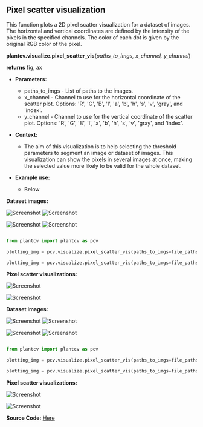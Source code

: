 ## Pixel scatter visualization

This function plots a 2D pixel scatter visualization for a dataset of images. The horizontal and vertical coordinates are defined by the intensity of the pixels in the specified channels. The color of each dot is given by the original RGB color of the pixel.

**plantcv.visualize.pixel_scatter_vis**(*paths_to_imgs, x_channel, y_channel*)

**returns** fig, ax

- **Parameters:**
    - paths_to_imgs   - List of paths to the images.
    - x_channel       - Channel to use for the horizontal coordinate of the scatter plot.
    Options:  'R', 'G', 'B', 'l', 'a', 'b', 'h', 's', 'v', 'gray', and 'index'.
    - y_channel       - Channel to use for the vertical coordinate of the scatter plot.
    Options:  'R', 'G', 'B', 'l', 'a', 'b', 'h', 's', 'v', 'gray', and 'index'.


- **Context:**
    - The aim of this visualization is to help selecting the threshold parameters to segment an image or dataset of
      images. This visualization can show the pixels in several images at once, making the selected value more
      likely to be valid for the whole dataset.


- **Example use:**
    - Below

**Dataset images:**

![Screenshot](img/documentation_images/visualize_pixel_scatter_vis/10.9.1.31_pos-153-001-004_2019-10-31-13-05_1.png)
![Screenshot](img/documentation_images/visualize_pixel_scatter_vis/10.9.1.31_pos-153-001-004_2019-10-31-13-05_2.png)

![Screenshot](img/documentation_images/visualize_pixel_scatter_vis/10.9.1.31_pos-153-001-004_2019-10-31-13-05_3.png)
![Screenshot](img/documentation_images/visualize_pixel_scatter_vis/10.9.1.31_pos-153-001-004_2019-10-31-13-05_4.png)



```python

from plantcv import plantcv as pcv

plotting_img = pcv.visualize.pixel_scatter_vis(paths_to_imgs=file_paths, x_channel='index', y_channel='G')

plotting_img = pcv.visualize.pixel_scatter_vis(paths_to_imgs=file_paths, x_channel='index', y_channel='s')

```

**Pixel scatter visualizations:**

![Screenshot](img/documentation_images/visualize_pixel_scatter_vis/pixel_scatter_G.png)

![Screenshot](img/documentation_images/visualize_pixel_scatter_vis/pixel_scatter_s.png)

**Dataset images:**

![Screenshot](img/documentation_images/visualize_pixel_scatter_vis/VIS_TV_z500_h2_g0_e100_167692_0_m.png)
![Screenshot](img/documentation_images/visualize_pixel_scatter_vis/VIS_TV_z500_h2_g0_e100_163228_0_m.png)

![Screenshot](img/documentation_images/visualize_pixel_scatter_vis/VIS_TV_z500_h2_g0_e100_163174_0_m.png)
![Screenshot](img/documentation_images/visualize_pixel_scatter_vis/VIS_TV_z500_h2_g0_e100_163042_0_m.png)

```python

from plantcv import plantcv as pcv

plotting_img = pcv.visualize.pixel_scatter_vis(paths_to_imgs=file_paths, x_channel='b', y_channel='a')

plotting_img = pcv.visualize.pixel_scatter_vis(paths_to_imgs=file_paths, x_channel='G', y_channel='b')

```

**Pixel scatter visualizations:**

![Screenshot](img/documentation_images/visualize_pixel_scatter_vis/brassica_pixel_scatter_ba.png)

![Screenshot](img/documentation_images/visualize_pixel_scatter_vis/brassica_pixel_scatter_Gb.png)



**Source Code:** [Here](https://github.com/danforthcenter/plantcv/blob/master/plantcv/plantcv/visualize/pixel_scatter_vis.py)
